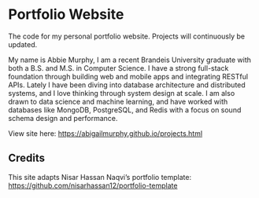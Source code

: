 # Portfolio Website

The code for my personal portfolio website. Projects will continuously be updated.

My name is Abbie Murphy, I am a recent Brandeis University graduate with both a B.S. and M.S. in Computer Science. I have a strong full-stack foundation through building web and mobile apps and integrating RESTful APIs. Lately I have been diving into database architecture and distributed systems, and I love thinking through system design at scale. I am also drawn to data science and machine learning, and have worked with databases like MongoDB, PostgreSQL, and Redis with a focus on sound schema design and performance.

View site here: https://abigailmurphy.github.io/projects.html 

## Credits
This site adapts Nisar Hassan Naqvi’s portfolio template:
https://github.com/nisarhassan12/portfolio-template